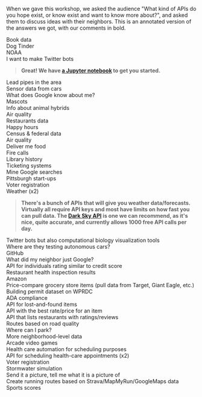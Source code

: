 When we gave this workshop, we asked the audience "What kind of APIs do you hope exist, or know exist and want to know more about?", and asked them to discuss ideas with their neighbors. This is an annotated version of the answers we got, with our comments in bold.  
  
  
Book data  
Dog Tinder  
NOAA  
I want to make Twitter bots  
> **Great! We have [a Jupyter notebook](https://github.com/WPRDC/api-training/blob/master/twitter_bot_demo.ipynb) to get you started.**  

Lead pipes in the area  
Sensor data from cars  
What does Google know about me?  
Mascots  
Info about animal hybrids  
Air quality  
Restaurants data  
Happy hours  
Census & federal data  
Air quality  
Deliver me food  
Fire calls  
Library history  
Ticketing systems  
Mine Google searches  
Pittsburgh start-ups  
Voter registration  
Weather (x2)  
> **There's a bunch of APIs that will give you weather data/forecasts. Virtually all require API keys and most have limits on how fast you can pull data. The [Dark Sky API](https://darksky.net/dev) is one we can recommend, as it's nice, quite accurate, and currently allows 1000 free API calls per day.**  

Twitter bots but also computational biology visualization tools  
Where are they testing autonomous cars?  
GitHub  
What did my neighbor just Google?  
API for individuals rating similar to credit score  
Restaurant health inspection results  
Amazon  
Price-compare grocery store items (pull data from Target, Giant Eagle, etc.)  
Building permit dataset on WPRDC  
ADA compliance  
API for lost-and-found items  
API with the best rate/price for an item  
API that lists restaurants with ratings/reviews  
Routes based on road quality  
Where can I park?  
More neighborhood-level data  
Arcade video games  
Health care automation for scheduling purposes  
API for scheduling health-care appointments (x2)  
Voter registration  
Stormwater simulation  
Send it a picture, tell me what it is a picture of  
Create running routes based on Strava/MapMyRun/GoogleMaps data  
Sports scores  
